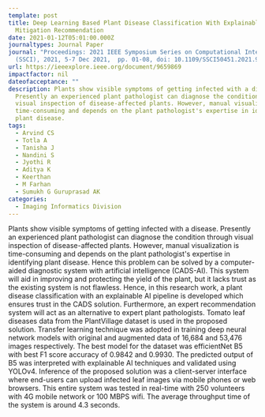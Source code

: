 ```yaml
---
template: post
title: Deep Learning Based Plant Disease Classification With Explainable AI and
  Mitigation Recommendation
date: 2021-01-12T05:01:00.000Z
journaltypes: Journal Paper
journal: "Proceedings: 2021 IEEE Symposium Series on Computational Intelligence
  (SSCI), 2021, 5-7 Dec 2021,  pp. 01-08, doi: 10.1109/SSCI50451.2021.9659869"
url: https://ieeexplore.ieee.org/document/9659869
impactfactor: nil
dateofacceptance: ""
description: Plants show visible symptoms of getting infected with a disease.
  Presently an experienced plant pathologist can diagnose the condition through
  visual inspection of disease-affected plants. However, manual visualization is
  time-consuming and depends on the plant pathologist's expertise in identifying
  plant disease.
tags:
  - Arvind CS
  - Totla A
  - Tanisha J
  - Nandini S
  - Jyothi R
  - Aditya K
  - Keerthan
  - M Farhan
  - Sumukh G Guruprasad AK
categories:
  - Imaging Informatics Division
---
```

<!--StartFragment-->

Plants show visible symptoms of getting infected with a disease. Presently an experienced plant pathologist can diagnose the condition through visual inspection of disease-affected plants. However, manual visualization is time-consuming and depends on the plant pathologist's expertise in identifying plant disease. Hence this problem can be solved by a computer-aided diagnostic system with artificial intelligence (CADS-AI). This system will aid in improving and protecting the yield of the plant, but it lacks trust as the existing system is not flawless. Hence, in this research work, a plant disease classification with an explainable AI pipeline is developed which ensures trust in the CADS solution. Furthermore, an expert recommendation system will act as an alternative to expert plant pathologists. Tomato leaf diseases data from the PlantVillage dataset is used in the proposed solution. Transfer learning technique was adopted in training deep neural network models with original and augmented data of 16,684 and 53,476 images respectively. The best model for the dataset was efficientNet B5 with best F1 score accuracy of 0.9842 and 0.9930. The predicted output of B5 was interpreted with explainable AI techniques and validated using YOLOv4. Inference of the proposed solution was a client-server interface where end-users can upload infected leaf images via mobile phones or web browsers. This entire system was tested in real-time with 250 volunteers with 4G mobile network or 100 MBPS wifi. The average throughput time of the system is around 4.3 seconds.

<!--EndFragment-->